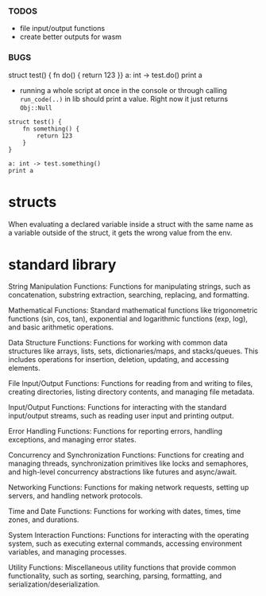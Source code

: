 ### TODOS
* file input/output functions
* create better outputs for wasm

### BUGS
struct test() { fn do() { return 123 }} a: int -> test.do() print a
* running a whole script at once in the console or through calling `run_code(..)` in lib should print a value. Right now it just returns `Obj::Null`
```
struct test() {
    fn something() {
        return 123
    }
}

a: int -> test.something()
print a
``` 

# structs
When evaluating a declared variable inside a struct with the same name as a variable outside of the struct, it gets the wrong value from the env.

# standard library
String Manipulation Functions: Functions for manipulating strings, such as concatenation, substring extraction, searching, replacing, and formatting.

Mathematical Functions: Standard mathematical functions like trigonometric functions (sin, cos, tan), exponential and logarithmic functions (exp, log), and basic arithmetic operations.

Data Structure Functions: Functions for working with common data structures like arrays, lists, sets, dictionaries/maps, and stacks/queues. This includes operations for insertion, deletion, updating, and accessing elements.

File Input/Output Functions: Functions for reading from and writing to files, creating directories, listing directory contents, and managing file metadata.

Input/Output Functions: Functions for interacting with the standard input/output streams, such as reading user input and printing output.

Error Handling Functions: Functions for reporting errors, handling exceptions, and managing error states.

Concurrency and Synchronization Functions: Functions for creating and managing threads, synchronization primitives like locks and semaphores, and high-level concurrency abstractions like futures and async/await.

Networking Functions: Functions for making network requests, setting up servers, and handling network protocols.

Time and Date Functions: Functions for working with dates, times, time zones, and durations.

System Interaction Functions: Functions for interacting with the operating system, such as executing external commands, accessing environment variables, and managing processes.

Utility Functions: Miscellaneous utility functions that provide common functionality, such as sorting, searching, parsing, formatting, and serialization/deserialization.